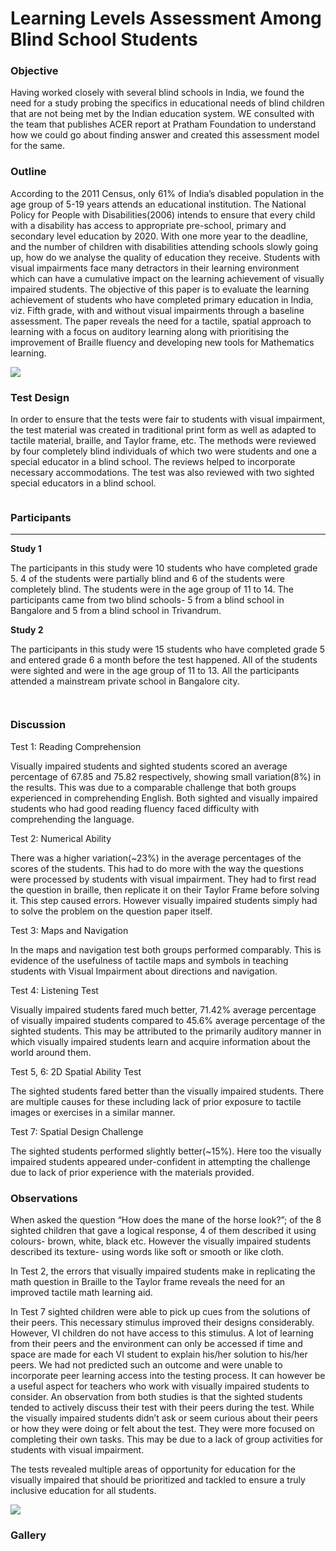 # Learning Levels Assessment Among Blind School Students

### Objective

Having worked closely with several blind schools in India, we found the need for a study probing the specifics in educational needs of blind children that are not being met by the Indian education system. WE consulted with the team that publishes ACER report at Pratham Foundation to understand how we could go about finding answer and created this assessment model for the same.

### Outline

According to the 2011 Census, only 61% of India’s disabled population in the age group of 5-19 years attends an educational institution. The National Policy for People with Disabilities(2006) intends to ensure that every child with a disability has access to appropriate pre-school, primary and secondary level education by 2020. With one more year to the deadline, and the number of children with disabilities attending schools slowly going up, how do we analyse the quality of education they receive. Students with visual impairments face many detractors in their learning environment which can have a cumulative impact on the learning achievement of visually impaired students. The objective of this paper is to evaluate the learning achievement of students who have completed primary education in India, viz. Fifth grade, with and without visual impairments through a baseline assessment. The paper reveals the need for a tactile, spatial approach to learning with a focus on auditory learning along with prioritising the improvement of Braille fluency and developing new tools for Mathematics learning.

![](<../.gitbook/assets/image (119).png>)

### Test Design

In order to ensure that the tests were fair to students with visual impairment, the test material was created in traditional print form as well as adapted to tactile material, braille, and Taylor frame, etc. The methods were reviewed by four completely blind individuals of which two were students and one a special educator in a blind school. The reviews helped to incorporate necessary accommodations. The test was also reviewed with two sighted special educators in a blind school.

<figure><img src="../.gitbook/assets/image (120).png" alt=""><figcaption></figcaption></figure>

### Participants

***

**Study 1**

The participants in this study were 10 students who have completed grade 5. 4 of the students were partially blind and 6 of the students were completely blind. The students were in the age group of 11 to 14. The participants came from two blind schools- 5 from a blind school in Bangalore and 5 from a blind school in Trivandrum.

**Study 2**

The participants in this study were 15 students who have completed grade 5 and entered grade 6 a month before the test happened. All of the students were sighted and were in the age group of 11 to 13. All the participants attended a mainstream private school in Bangalore city.

<figure><img src="../.gitbook/assets/image (121).png" alt=""><figcaption></figcaption></figure>

<figure><img src="../.gitbook/assets/image (122).png" alt=""><figcaption></figcaption></figure>

### Discussion

Test 1: Reading Comprehension

Visually impaired students and sighted students scored an average percentage of 67.85 and 75.82 respectively, showing small variation(8%) in the results. This was due to a comparable challenge that both groups experienced in comprehending English. Both sighted and visually impaired students who had good reading fluency faced difficulty with comprehending the language.

Test 2: Numerical Ability

There was a higher variation(\~23%) in the average percentages of the scores of the students. This had to do more with the way the questions were processed by students with visual impairment. They had to first read the question in braille, then replicate it on their Taylor Frame before solving it. This step caused errors. However visually impaired students simply had to solve the problem on the question paper itself.

Test 3: Maps and Navigation

In the maps and navigation test both groups performed comparably. This is evidence of the usefulness of tactile maps and symbols in teaching students with Visual Impairment about directions and navigation.

Test 4: Listening Test

Visually impaired students fared much better, 71.42% average percentage of visually impaired students compared to 45.6% average percentage of the sighted students. This may be attributed to the primarily auditory manner in which visually impaired students learn and acquire information about the world around them.

Test 5, 6: 2D Spatial Ability Test

The sighted students fared better than the visually impaired students. There are multiple causes for these including lack of prior exposure to tactile images or exercises in a similar manner.

Test 7: Spatial Design Challenge

The sighted students performed slightly better(\~15%). Here too the visually impaired students appeared under-confident in attempting the challenge due to lack of prior experience with the materials provided.



### Observations

When asked the question “How does the mane of the horse look?”; of the 8 sighted children that gave a logical response, 4 of them described it using colours- brown, white, black etc. However the visually impaired students described its texture- using words like soft or smooth or like cloth.

In Test 2, the errors that visually impaired students make in replicating the math question in Braille to the Taylor frame reveals the need for an improved tactile math learning aid.

In Test 7 sighted children were able to pick up cues from the solutions of their peers. This necessary stimulus improved their designs considerably. However, VI children do not have access to this stimulus. A lot of learning from their peers and the environment can only be accessed if time and space are made for each VI student to explain his/her solution to his/her peers. We had not predicted such an outcome and were unable to incorporate peer learning access into the testing process. It can however be a useful aspect for teachers who work with visually impaired students to consider. An observation from both studies is that the sighted students tended to actively discuss their test with their peers during the test. While the visually impaired students didn’t ask or seem curious about their peers or how they were doing or felt about the test. They were more focused on completing their own tasks. This may be due to a lack of group activities for students with visual impairment.

The tests revealed multiple areas of opportunity for education for the visually impaired that should be prioritized and tackled to ensure a truly inclusive education for all students.

![](<../.gitbook/assets/image (123).png>)

### Gallery

<figure><img src="../.gitbook/assets/image (124).png" alt=""><figcaption></figcaption></figure>
